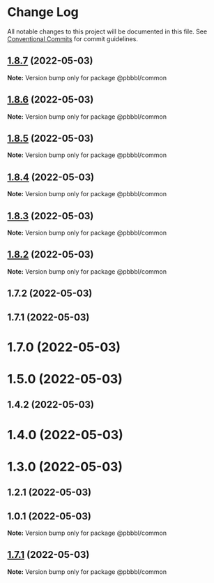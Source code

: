 # Change Log

All notable changes to this project will be documented in this file.
See [Conventional Commits](https://conventionalcommits.org) for commit guidelines.

## [1.8.7](https://github.com/pbbbl/pbbbl_modules/compare/@pbbbl/common@1.8.6...@pbbbl/common@1.8.7) (2022-05-03)

**Note:** Version bump only for package @pbbbl/common





## [1.8.6](https://github.com/pbbbl/pbbbl_modules/compare/@pbbbl/common@1.8.5...@pbbbl/common@1.8.6) (2022-05-03)

**Note:** Version bump only for package @pbbbl/common





## [1.8.5](https://github.com/pbbbl/pbbbl_modules/compare/@pbbbl/common@1.8.4...@pbbbl/common@1.8.5) (2022-05-03)

**Note:** Version bump only for package @pbbbl/common





## [1.8.4](https://github.com/pbbbl/pbbbl_modules/compare/@pbbbl/common@1.8.3...@pbbbl/common@1.8.4) (2022-05-03)

**Note:** Version bump only for package @pbbbl/common





## [1.8.3](https://github.com/pbbbl/pbbbl_modules/compare/@pbbbl/common@1.8.2...@pbbbl/common@1.8.3) (2022-05-03)

**Note:** Version bump only for package @pbbbl/common





## [1.8.2](https://github.com/pbbbl/pbbbl_modules/compare/@pbbbl/common@1.7.2...@pbbbl/common@1.8.2) (2022-05-03)

**Note:** Version bump only for package @pbbbl/common





## 1.7.2 (2022-05-03)



## 1.7.1 (2022-05-03)



# 1.7.0 (2022-05-03)



# 1.5.0 (2022-05-03)



## 1.4.2 (2022-05-03)



# 1.4.0 (2022-05-03)



# 1.3.0 (2022-05-03)



## 1.2.1 (2022-05-03)



## 1.0.1 (2022-05-03)

**Note:** Version bump only for package @pbbbl/common





## [1.7.1](https://github.com/pbbbl/pbbbl_modules/compare/v1.7.0...v1.7.1) (2022-05-03)

**Note:** Version bump only for package @pbbbl/common
